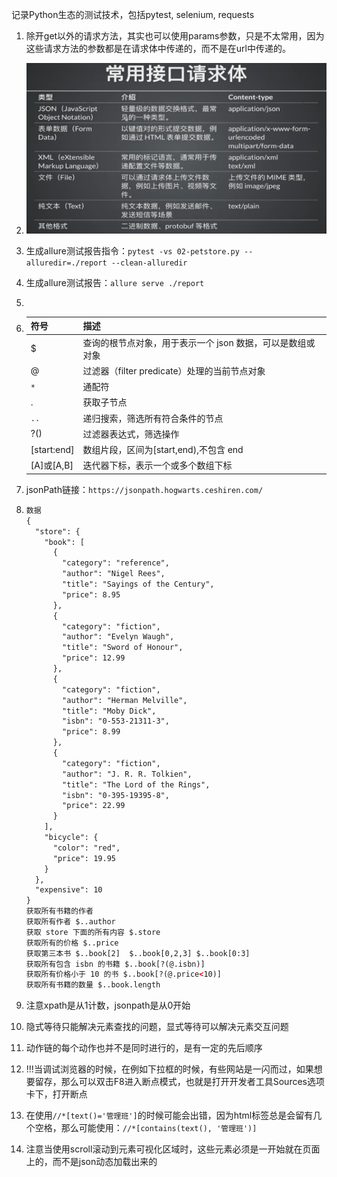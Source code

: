 
记录Python生态的测试技术，包括pytest, selenium, requests

1. 除开get以外的请求方法，其实也可以使用params参数，只是不太常用，因为这些请求方法的参数都是在请求体中传递的，而不是在url中传递的。
2. ![image-20240624161848877](README.assets/image-20240624161848877.png)
3. 生成allure测试报告指令：`pytest -vs 02-petstore.py --alluredir=./report --clean-alluredir`
4. 生成allure测试报告：`allure serve ./report`
5. 
6. | 符号        | 描述                                                       |
   | :---------- | :--------------------------------------------------------- |
   | $           | 查询的根节点对象，用于表示一个 json 数据，可以是数组或对象 |
   | @           | 过滤器（filter predicate）处理的当前节点对象               |
   | `*`         | 通配符                                                     |
   | .           | 获取子节点                                                 |
   | `..`        | 递归搜索，筛选所有符合条件的节点                           |
   | ?()         | 过滤器表达式，筛选操作                                     |
   | [start:end] | 数组片段，区间为[start,end),不包含 end                     |
   | [A]或[A,B]  | 迭代器下标，表示一个或多个数组下标                         |

7. jsonPath链接：`https://jsonpath.hogwarts.ceshiren.com/` 

8. ```xml
   数据
   {
     "store": {
       "book": [
         {
           "category": "reference",
           "author": "Nigel Rees",
           "title": "Sayings of the Century",
           "price": 8.95
         },
         {
           "category": "fiction",
           "author": "Evelyn Waugh",
           "title": "Sword of Honour",
           "price": 12.99
         },
         {
           "category": "fiction",
           "author": "Herman Melville",
           "title": "Moby Dick",
           "isbn": "0-553-21311-3",
           "price": 8.99
         },
         {
           "category": "fiction",
           "author": "J. R. R. Tolkien",
           "title": "The Lord of the Rings",
           "isbn": "0-395-19395-8",
           "price": 22.99
         }
       ],
       "bicycle": {
         "color": "red",
         "price": 19.95
       }
     },
     "expensive": 10
   }
   获取所有书籍的作者
   获取所有作者 $..author
   获取 store 下面的所有内容 $.store
   获取所有的价格 $..price
   获取第三本书 $..book[2]  $..book[0,2,3] $..book[0:3]
   获取所有包含 isbn 的书籍 $..book[?(@.isbn)]
   获取所有价格小于 10 的书 $..book[?(@.price<10)]
   获取所有书籍的数量 $..book.length
   ```

9. 注意xpath是从1计数，jsonpath是从0开始
10. 隐式等待只能解决元素查找的问题，显式等待可以解决元素交互问题
11. 动作链的每个动作也并不是同时进行的，是有一定的先后顺序
12. !!!当调试浏览器的时候，在例如下拉框的时候，有些网站是一闪而过，如果想要留存，那么可以双击F8进入断点模式，也就是打开开发者工具Sources选项卡下，打开断点
13. 在使用`//*[text()='管理班']`的时候可能会出错，因为html标签总是会留有几个空格，那么可能使用：`//*[contains(text(), '管理班')]`
14. 注意当使用scroll滚动到元素可视化区域时，这些元素必须是一开始就在页面上的，而不是json动态加载出来的